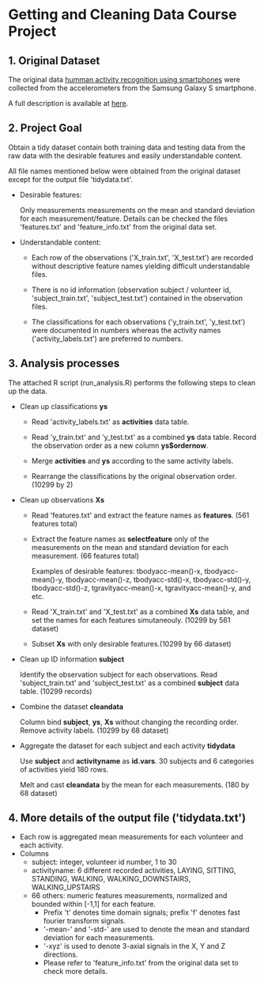 # Getting and Cleaning Data Course Project

## 1. Original Dataset

  The original data [humman activity recognition using smartphones](https://d396qusza40orc.cloudfront.net/getdata%2Fprojectfiles%2FUCI%20HAR%20Dataset.zip) were collected from the accelerometers from the Samsung Galaxy S smartphone. 

  A full description is available at [here](http://archive.ics.uci.edu/ml/datasets/Human+Activity+Recognition+Using+Smartphones).

## 2. Project Goal

  Obtain a tidy dataset contain both training data and testing data from the raw data with the desirable features and easily understandable content.
  
  All file names mentioned below were obtained from the original dataset except for the output file 'tidydata.txt'.
    
- Desirable features:
    
    Only measurements measurements on the mean and standard deviation for each measurement/feature. Details can be checked the files 'features.txt' and 'feature_info.txt' from the original data set.
    
- Understandable content:
    
    - Each row of the observations ('X_train.txt', 'X_test.txt') are recorded without descriptive feature names yielding difficult understandable files.
    
    - There is no id information (observation subject / volunteer id, 'subject_train.txt', 'subject_test.txt') contained in the observation files.
    
    - The classifications for each observations ('y_train.txt', 'y_test.txt') were documented in numbers whereas the activity names ('activity_labels.txt') are preferred to numbers.
    

## 3. Analysis processes

  The attached R script (run_analysis.R) performs the following steps to clean up the data.

- Clean up classifications **ys**
  
    - Read 'activity_labels.txt' as **activities** data table.
    
    - Read 'y_train.txt' and 'y_test.txt' as a combined **ys** data table. Record the observation order as a new column **ys$ordernow**.
    
    - Merge **activities** and **ys** according to the same activity labels.
    
    - Rearrange the classifications by the original observation order. (10299 by 2)

- Clean up observations **Xs**

    - Read 'features.txt' and extract the feature names as **features**. (561 features total)
    
    - Extract the feature names as **selectfeature** only of the measurements on the mean and standard deviation for each measurement. (66 features total)
    
      Examples of desirable features: tbodyacc-mean()-x, tbodyacc-mean()-y, tbodyacc-mean()-z, tbodyacc-std()-x, tbodyacc-std()-y, tbodyacc-std()-z, tgravityacc-mean()-x, tgravityacc-mean()-y, and etc.
        
    - Read 'X_train.txt' and 'X_test.txt' as a combined **Xs** data table, and set the names for each features simutaneouly. (10299 by 561 dataset)
    
    - Subset **Xs** with only desirable features.(10299 by 66 dataset)

- Clean up ID information **subject**

  Identify the observation subject for each observations. Read 'subject_train.txt' and 'subject_test.txt' as a combined **subject** data table. (10299 records)
  
- Combine the dataset **cleandata**

  Column bind **subject**, **ys**, **Xs** without changing the recording order. Remove activity labels. (10299 by 68 dataset)
  
- Aggregate the dataset for each subject and each activity **tidydata**

  Use **subject** and **activityname** as **id.vars**. 30 subjects and 6 categories of activities yield 180 rows.
  
  Melt and cast **cleandata** by the mean for each measurements. (180 by 68 dataset)
  
  
## 4. More details of the output file ('tidydata.txt')
- Each row is aggregated mean measurements for each volunteer and each activity. 
- Columns
    - subject: integer, volunteer id number, 1 to 30
    - activityname: 6 different recorded activities, LAYING, SITTING, STANDING, WALKING, WALKING_DOWNSTAIRS, WALKING_UPSTAIRS
    - 66 others: numeric features measurements, normalized and bounded within [-1,1] for each feature.
        - Prefix 't' denotes time domain signals; prefix 'f' denotes fast fourier transform signals.
        - '-mean-' and '-std-' are used to denote the mean and standard deviation for each measurements.
        - '-xyz' is used to denote 3-axial signals in the X, Y and Z directions.
        - Please refer to 'feature_info.txt' from the original data set to check more details.